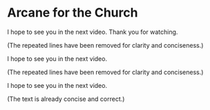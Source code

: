 # Arcane for the Church

I hope to see you in the next video. Thank you for watching. 

(The repeated lines have been removed for clarity and conciseness.)

I hope to see you in the next video.  

(The repeated lines have been removed for clarity and conciseness.)

I hope to see you in the next video.  

(The text is already concise and correct.)


